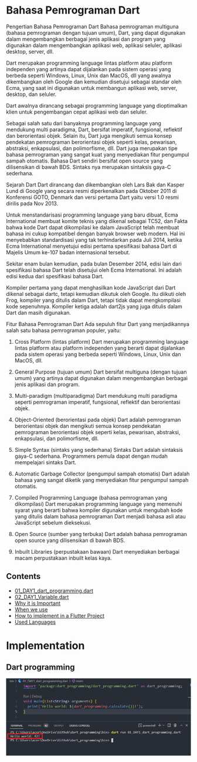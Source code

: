# Bahasa Pemrograman Dart

Pengertian Bahasa Pemrograman Dart
Bahasa pemrograman multiguna (bahasa pemrograman dengan tujuan umum), Dart, yang dapat digunakan dalam mengembangkan berbagai jenis aplikasi dan program yang digunakan dalam mengembangkan aplikasi web, aplikasi seluler, aplikasi desktop, server, dll.

Dart merupakan programming language lintas platform atau platform independen yang artinya dapat dijalankan pada sistem operasi yang berbeda seperti Windows, Linux, Unix dan MacOS, dll yang awalnya dikembangkan oleh Google dan kemudian disetujui sebagai standar oleh Ecma, yang saat ini digunakan untuk membangun aplikasi web, server, desktop, dan seluler.

Dart awalnya dirancang sebagai programming language yang dioptimalkan klien untuk pengembangan cepat aplikasi web dan seluler.

Sebagai salah satu dari banyaknya programming language yang mendukung multi paradigma, Dart, bersifat imperatif, fungsional, reflektif dan berorientasi objek. Selain itu, Dart juga mengikuti semua konsep pendekatan pemrograman berorientasi objek seperti kelas, pewarisan, abstraksi, enkapsulasi, dan polimorfisme, dll. Dart juga merupakan tipe bahasa pemrograman yang sangat kuat yang menyediakan fitur pengumpul sampah otomatis. Bahasa Dart sendiri bersifat open source yang dilisensikan di bawah BDS. Sintaks nya merupakan sintaksis gaya-C sederhana.

Sejarah Dart
Dart dirancang dan dikembangkan oleh Lars Bak dan Kasper Lund di Google yang secara resmi diperkenalkan pada Oktober 2011 di Konferensi GOTO, Denmark dan versi pertama Dart yaitu versi 1.0 resmi dirilis pada Nov 2013.

Untuk menstandarisasi programming language yang baru dibuat, Ecma International membuat komite teknis yang dikenal sebagai TC52, dan Fakta bahwa kode Dart dapat dikompilasi ke dalam JavaScript telah membuat bahasa ini cukup kompatibel dengan banyak browser web modern. Hal ini menyebabkan standardisasi yang tak terhindarkan pada Juli 2014, ketika Ecma International menyetujui edisi pertama spesifikasi bahasa Dart di Majelis Umum ke-107 badan internasional tersebut.

Sekitar enam bulan kemudian, pada bulan Desember 2014, edisi lain dari spesifikasi bahasa Dart telah disetujui oleh Ecma International. Ini adalah edisi kedua dari spesifikasi bahasa Dart.

Kompiler pertama yang dapat menghasilkan kode JavaScript dari Dart dikenal sebagai dartc, tetapi kemudian dikutuk oleh Google. Itu diikuti oleh Frog, kompiler yang ditulis dalam Dart, tetapi tidak dapat mengkompilasi kode sepenuhnya. Kompiler ketiga adalah dart2js yang juga ditulis dalam Dart dan masih digunakan.

Fitur Bahasa Pemrograman Dart
Ada sepuluh fitur Dart yang menjadikannya salah satu bahasa pemrograman populer, yaitu:

1. Cross Platform (lintas platform)
   Dart merupakan programming language lintas platform atau platform independen yang berarti dapat dijalankan pada sistem operasi yang berbeda seperti Windows, Linux, Unix dan MacOS, dll.

2. General Purpose (tujuan umum)
   Dart bersifat multiguna (dengan tujuan umum) yang artinya dapat digunakan dalam mengembangkan berbagai jenis aplikasi dan program.

3. Multi-paradigm (multiparadigma)
   Dart mendukung multi paradigma seperti pemrograman imperatif, fungsional, reflektif dan berorientasi objek.

4. Object-Oriented (berorientasi pada objek)
   Dart adalah pemrograman berorientasi objek dan mengikuti semua konsep pendekatan pemrograman berorientasi objek seperti kelas, pewarisan, abstraksi, enkapsulasi, dan polimorfisme, dll.

5. Simple Syntax (sintaks yang sederhana)
   Sintaks Dart adalah sintaksis gaya-C sederhana. Programmers pemula dapat dengan mudah mempelajari sintaks Dart.

6. Automatic Garbage Collector (pengumpul sampah otomatis)
   Dart adalah bahasa yang sangat diketik yang menyediakan fitur pengumpul sampah otomatis.

7. Compiled Programming Language (bahasa pemrograman yang dikompilasi)
   Dart merupakan programming language yang memenuhi syarat yang berarti bahwa kompiler digunakan untuk mengubah kode yang ditulis dalam bahasa pemrograman Dart menjadi bahasa asli atau JavaScript sebelum dieksekusi.

8. Open Source (sumber yang terbuka)
   Dart adalah bahasa pemrograman open source yang dilisensikan di bawah BDS.

9. Inbuilt Libraries (perpustakaan bawaan)
   Dart menyediakan berbagai macam perpustakaan inbuilt kelas kaya.

## Contents

- [01_DAY1_dart_programming.dart](#Prerequisites)
- [02_DAY1_Variable.dart]()
- [Why it is Important]()
- [When we use]()
- [How to implement in a Flutter Project]()
- [Used Languages](#Used-Languages)

# Implementation

<h2> Dart programming </h2>

![screenshot](../assets/result/01.png)
